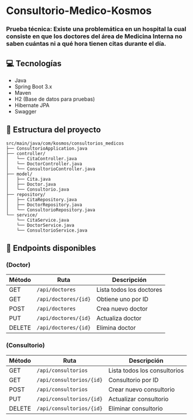 # Consultorio-Medico-Kosmos

### Prueba técnica: Existe una problemática en un hospital la cual consiste en que los doctores del área de Medicina Interna no saben cuántas ni a qué hora tienen citas durante el día.

## 💻 Tecnologías
- Java
- Spring Boot 3.x 
- Maven
- H2 (Base de datos para pruebas)
- Hibernate JPA
- Swagger

## 📁 Estructura del proyecto
```
src/main/java/com/kosmos/consultorios_medicos
├── ConsultorioApplication.java
├── controller/
│   └── CitaController.java
│   └── DoctorController.java
│   └── ConsultorioController.java
├── model/
│   ├── Cita.java
│   ├── Doctor.java
│   └── Consultorio.java
├── repository/
│   ├── CitaRepository.java
│   ├── DoctorRepository.java
│   └── ConsultorioRepository.java
└── service/
    └── CitaService.java
    └── DoctorService.java
    └── ConsultorioService.java
```

## 📌 Endpoints disponibles
### (**Doctor**)
| Método | Ruta                 | Descripción              |
| ------ | -------------------- | ------------------------ |
| GET    | `/api/doctores`      | Lista todos los doctores |
| GET    | `/api/doctores/{id}` | Obtiene uno por ID       |
| POST   | `/api/doctores`      | Crea nuevo doctor        |
| PUT    | `/api/doctores/{id}` | Actualiza doctor         |
| DELETE | `/api/doctores/{id}` | Elimina doctor           |

### (**Consultorio**)
| Método | Ruta                     | Descripción                  |
| ------ | ------------------------ | ---------------------------- |
| GET    | `/api/consultorios`      | Lista todos los consultorios |
| GET    | `/api/consultorios/{id}` | Consultorio por ID           |
| POST   | `/api/consultorios`      | Crear nuevo consultorio      |
| PUT    | `/api/consultorios/{id}` | Actualizar consultorio       |
| DELETE | `/api/consultorios/{id}` | Eliminar consultorio         |


